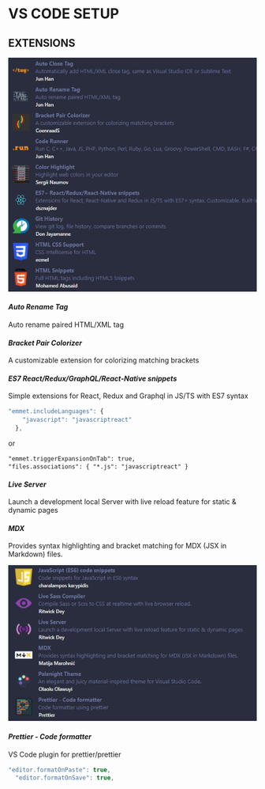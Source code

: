# VS CODE SETUP

## EXTENSIONS

![alt text](./01-Ext.png)

#### _Auto Rename Tag_

Auto rename paired HTML/XML tag

#### _Bracket Pair Colorizer_

A customizable extension for colorizing matching brackets

#### _ES7 React/Redux/GraphQL/React-Native snippets_

Simple extensions for React, Redux and Graphql in JS/TS with ES7 syntax

```javascript
"emmet.includeLanguages": {
    "javascript": "javascriptreact"
  },
```
or 
```
"emmet.triggerExpansionOnTab": true,
"files.associations": { "*.js": "javascriptreact" }
```
#### _Live Server_

Launch a development local Server with live reload feature for static & dynamic pages

#### _MDX_

Provides syntax highlighting and bracket matching for MDX (JSX in Markdown) files.

![alt text](./02-Ext.png)

#### _Prettier - Code formatter_

VS Code plugin for prettier/prettier

```javascript
"editor.formatOnPaste": true,
  "editor.formatOnSave": true,
```
